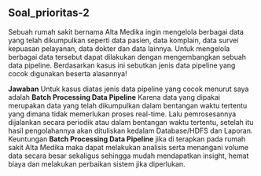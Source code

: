 ## Soal_prioritas-2

Sebuah rumah sakit bernama Alta Medika ingin mengelola berbagai data yang telah dikumpulkan seperti data pasien, data komplain, data survei kepuasan pelayanan, data dokter dan data lainnya. Untuk mengelola berbagai data tersebut dapat dilakukan dengan mengembangkan sebuah data pipeline. Berdasarkan kasus ini sebutkan jenis data pipeline yang cocok digunakan beserta alasannya!


**Jawaban**
Untuk kasus diatas jenis data pipeline yang cocok menurut saya adalah **Batch Processing Data Pipeline** Karena data yang dipakai merupakan data yang telah dikumpulkan dalam bentangan waktu tertentu yang dimana tidak memerlukan proses real-time. Lalu  pemrosesannya dijalankan secara periodik atau dalam bentangan waktu tertentu, setelah itu hasil pengolahannya akan dituliskan kedalam Database/HDFS dan Laporan. Keuntungan **Batch Processing Data Pipeline** jika di terapkan pada rumah sakit Alta Medika maka dapat melakukan analisis serta menangani volume data secara besar sekaligus sehingga mudah mendapatkan insight, hemat biaya dan melakukan perbaikan sistem jika diperlukan.

